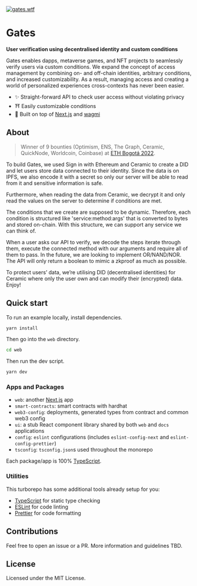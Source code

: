 <a href="https://gates.wtf/">
  <img alt="gates.wtf" src="https://user-images.githubusercontent.com/34306844/194741838-79d8eda2-24d5-4190-98bb-4854923b6bdc.png" />
</a>

# Gates

**User verification using decentralised identity and custom conditions**

Gates enables dapps, metaverse games, and NFT projects to seamlessly verify users via custom conditions. We expand the concept of access management by combining on- and off-chain identities, arbitrary conditions, and increased customizability. As a result, managing access and creating a world of personalized experiences cross-contexts has never been easier.

- ✨ Straight-forward API to check user access without violating privacy
- ⛩ Easily customizable conditions
- 🫡 Built on top of [Next.js](https://nextjs.org) and [wagmi](https://github.com/tmm/wagmi)

## About

> Winner of 9 bounties (Optimism, ENS, The Graph, Ceramic, QuickNode, Worldcoin, Coinbase) at [ETH Bogotá 2022](https://ethglobal.com/showcase/gates-wtf-qy8w8).

To build Gates, we used Sign in with Ethereum and Ceramic to create a DID and let users store data connected to their identity. Since the data is on IPFS, we also encode it with a secret so only our server will be able to read from it and sensitive information is safe.

Furthermore, when reading the data from Ceramic, we decrypt it and only read the values on the server to determine if conditions are met.

The conditions that we create are supposed to be dynamic. Therefore, each condition is structured like 'service:method:args' that is converted to bytes and stored on-chain. With this structure, we can support any service we can think of.

When a user asks our API to verify, we decode the steps iterate through them, execute the connected method with our arguments and require all of them to pass. In the future, we are looking to implement OR/NAND/NOR. The API will only return a boolean to mimic a zkproof as much as possible.

To protect users’ data, we’re utilising DID (decentralised identities) for Ceramic where only the user own and can modify their (encrypted) data. Enjoy!

## Quick start

To run an example locally, install dependencies.

```bash
yarn install
```

Then go into the `web` directory.

```bash
cd web
```

Then run the dev script.

```bash
yarn dev
```

### Apps and Packages

- `web`: another [Next.js](https://nextjs.org) app
- `smart-contracts`: smart contracts with hardhat
- `web3-config`: deployments, generated types from contract and common web3 config
- `ui`: a stub React component library shared by both `web` and `docs` applications
- `config`: `eslint` configurations (includes `eslint-config-next` and `eslint-config-prettier`)
- `tsconfig`: `tsconfig.json`s used throughout the monorepo

Each package/app is 100% [TypeScript](https://www.typescriptlang.org/).

### Utilities

This turborepo has some additional tools already setup for you:

- [TypeScript](https://www.typescriptlang.org/) for static type checking
- [ESLint](https://eslint.org/) for code linting
- [Prettier](https://prettier.io) for code formatting


## Contributions

Feel free to open an issue or a PR. More information and guidelines TBD.

## License

Licensed under the MIT License.
